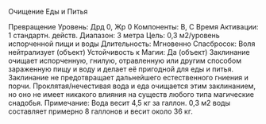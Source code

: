 
Очищение Еды и Питья

Превращение
Уровень: Дрд 0, Жр 0
Компоненты: В, С
Время Активации: 1 стандартн. действ.
Диапазон: 3 метра
Цель: 0,3 м2/уровень испорченной пищи
и воды
Длительность: Мгновенно
Спасбросок: Воля нейтрализует (объект)
Устойчивость к Магии: Да (объект)
Заклинание очищает испорченную,
гнилую, отравленную или другим способом зараженную пищу и воду и делает её пригодной для еды и питья. Заклинание не предотвращает дальнейшего
естественного гниения и порчи. Проклятая/нечестивая вода и еда очищается этим заклинанием, но оно не имеет
никакого влияния на существ любого
типа магические снадобья.
Примечание: Вода весит 4,5 кг за галлон. 0,3 м2 воды составляет примерно 8
галлонов и весит около 36 кг.